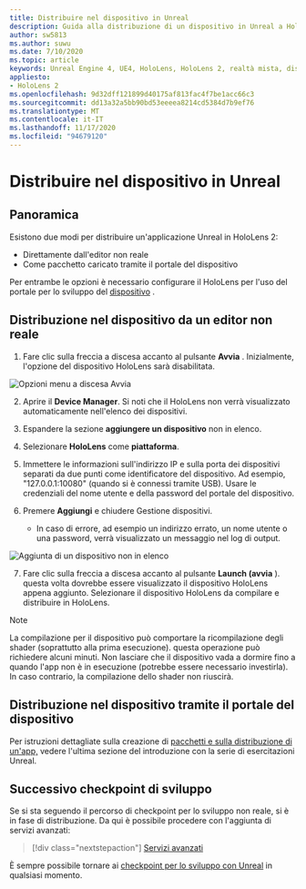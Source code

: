 ```yaml
---
title: Distribuire nel dispositivo in Unreal
description: Guida alla distribuzione di un dispositivo in Unreal a HoloLens 2
author: sw5813
ms.author: suwu
ms.date: 7/10/2020
ms.topic: article
keywords: Unreal Engine 4, UE4, HoloLens, HoloLens 2, realtà mista, distribuzione su dispositivo, PC, documentazione, auricolare realtà mista, headset di realtà mista di Windows, auricolare della realtà virtuale
appliesto:
- HoloLens 2
ms.openlocfilehash: 9d32dff121899d40175af813fac4f7be1acc66c3
ms.sourcegitcommit: dd13a32a5bb90bd53eeeea8214cd5384d7b9ef76
ms.translationtype: MT
ms.contentlocale: it-IT
ms.lasthandoff: 11/17/2020
ms.locfileid: "94679120"
---
```

# <a name="deploy-to-device-in-unreal"></a>Distribuire nel dispositivo in Unreal

## <a name="overview"></a>Panoramica
Esistono due modi per distribuire un'applicazione Unreal in HoloLens 2:
* Direttamente dall'editor non reale
* Come pacchetto caricato tramite il portale del dispositivo

Per entrambe le opzioni è necessario configurare il HoloLens per l'uso del portale per lo sviluppo del [dispositivo](../platform-capabilities-and-apis/using-the-windows-device-portal.md) .

## <a name="deploying-to-device-from-the-unreal-editor"></a>Distribuzione nel dispositivo da un editor non reale

1. Fare clic sulla freccia a discesa accanto al pulsante **Avvia** . Inizialmente, l'opzione del dispositivo HoloLens sarà disabilitata.

![Opzioni menu a discesa Avvia](images/unreal/launch-dropdown.png)

2. Aprire il **Device Manager**. Si noti che il HoloLens non verrà visualizzato automaticamente nell'elenco dei dispositivi.

3. Espandere la sezione **aggiungere un dispositivo** non in elenco.

4. Selezionare **HoloLens** come **piattaforma**.

5. Immettere le informazioni sull'indirizzo IP e sulla porta dei dispositivi separati da due punti come identificatore del dispositivo. Ad esempio, "127.0.0.1:10080" (quando si è connessi tramite USB). Usare le credenziali del nome utente e della password del portale del dispositivo.

6. Premere **Aggiungi** e chiudere Gestione dispositivi.
    * In caso di errore, ad esempio un indirizzo errato, un nome utente o una password, verrà visualizzato un messaggio nel log di output.

![Aggiunta di un dispositivo non in elenco](images/unreal/add-unlisted-device.png)

7. Fare clic sulla freccia a discesa accanto al pulsante **Launch (avvia** ). questa volta dovrebbe essere visualizzato il dispositivo HoloLens appena aggiunto. Selezionare il dispositivo HoloLens da compilare e distribuire in HoloLens.

>[!NOTE]
>La compilazione per il dispositivo può comportare la ricompilazione degli shader (soprattutto alla prima esecuzione). questa operazione può richiedere alcuni minuti. Non lasciare che il dispositivo vada a dormire fino a quando l'app non è in esecuzione (potrebbe essere necessario investirla). In caso contrario, la compilazione dello shader non riuscirà.

## <a name="deploying-to-device-via-device-portal"></a>Distribuzione nel dispositivo tramite il portale del dispositivo

Per istruzioni dettagliate sulla creazione di [pacchetti e sulla distribuzione di un'app,](tutorials/unreal-uxt-ch6.md#packaging-and-deploying-the-app-via-device-portal) vedere l'ultima sezione del introduzione con la serie di esercitazioni Unreal.

## <a name="next-development-checkpoint"></a>Successivo checkpoint di sviluppo

Se si sta seguendo il percorso di checkpoint per lo sviluppo non reale, si è in fase di distribuzione. Da qui è possibile procedere con l'aggiunta di servizi avanzati:

> [!div class="nextstepaction"]
> [Servizi avanzati](unreal-development-overview.md#5-adding-services)

È sempre possibile tornare ai [checkpoint per lo sviluppo con Unreal](unreal-development-overview.md#4-deploying-to-a-device) in qualsiasi momento.
